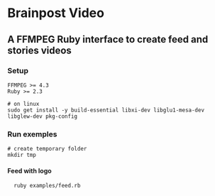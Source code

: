 # Brainpost Video

## A FFMPEG Ruby interface to create feed and stories videos

### Setup
```
FFMPEG >= 4.3
Ruby >= 2.3
```

```shell
# on linux
sudo get install -y build-essential libxi-dev libglu1-mesa-dev libglew-dev pkg-config
```


### Run exemples
```shell
# create temporary folder
mkdir tmp 
```

#### Feed with logo
```
  ruby examples/feed.rb
```
